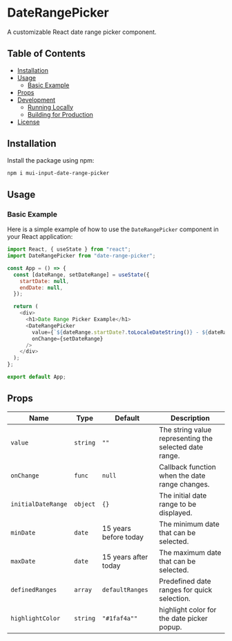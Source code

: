 # DateRangePicker

A customizable React date range picker component.

## Table of Contents

- [Installation](#installation)
- [Usage](#usage)
  - [Basic Example](#basic-example)
- [Props](#props)
- [Development](#development)
  - [Running Locally](#running-locally)
  - [Building for Production](#building-for-production)
- [License](#license)

## Installation

Install the package using npm:

```bash
npm i mui-input-date-range-picker
```

## Usage

### Basic Example

Here is a simple example of how to use the `DateRangePicker` component in your React application:

```javascript
import React, { useState } from "react";
import DateRangePicker from "date-range-picker";

const App = () => {
  const [dateRange, setDateRange] = useState({
    startDate: null,
    endDate: null,
  });

  return (
    <div>
      <h1>Date Range Picker Example</h1>
      <DateRangePicker
        value={`${dateRange.startDate?.toLocaleDateString()} - ${dateRange.endDate?.toLocaleDateString()}`}
        onChange={setDateRange}
      />
    </div>
  );
};

export default App;
```

## Props

| Name               | Type     | Default               | Description                                            |
| ------------------ | -------- | --------------------- | ------------------------------------------------------ |
| `value`            | `string` | `""`                  | The string value representing the selected date range. |
| `onChange`         | `func`   | `null`                | Callback function when the date range changes.         |
| `initialDateRange` | `object` | `{}`                  | The initial date range to be displayed.                |
| `minDate`          | `date`   | 15 years before today | The minimum date that can be selected.                 |
| `maxDate`          | `date`   | 15 years after today  | The maximum date that can be selected.                 |
| `definedRanges`    | `array`  | `defaultRanges`       | Predefined date ranges for quick selection.            |
| `highlightColor`   | `string` | `"#1faf4a""`          | highlight color for the date picker popup.             |
